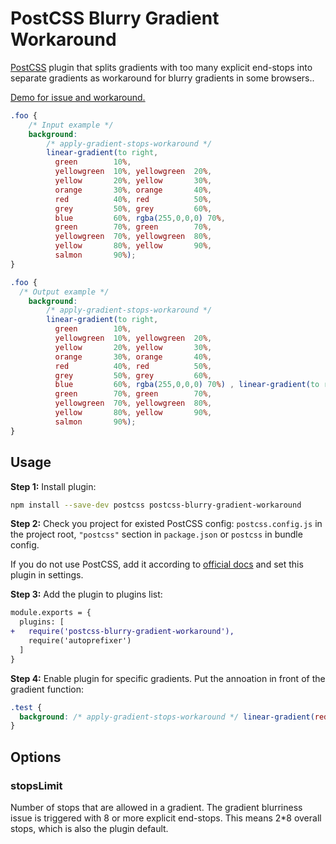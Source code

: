 # PostCSS Blurry Gradient Workaround

[PostCSS] plugin that splits gradients with too many explicit end-stops into separate gradients as workaround for blurry gradients in some browsers..

[PostCSS]: https://github.com/postcss/postcss

[Demo for issue and workaround.](https://codepen.io/strarsis/pen/MWbxWMw)

```css
.foo {
    /* Input example */
    background:
        /* apply-gradient-stops-workaround */
        linear-gradient(to right,
          green        10%,
          yellowgreen  10%, yellowgreen  20%,
          yellow       20%, yellow       30%,
          orange       30%, orange       40%,
          red          40%, red          50%,
          grey         50%, grey         60%,
          blue         60%, rgba(255,0,0,0) 70%,
          green        70%, green        70%,
          yellowgreen  70%, yellowgreen  80%,
          yellow       80%, yellow       90%,
          salmon       90%);
}
```

```css
.foo {
  /* Output example */
    background:
        /* apply-gradient-stops-workaround */
        linear-gradient(to right,
          green        10%,
          yellowgreen  10%, yellowgreen  20%,
          yellow       20%, yellow       30%,
          orange       30%, orange       40%,
          red          40%, red          50%,
          grey         50%, grey         60%,
          blue         60%, rgba(255,0,0,0) 70%) , linear-gradient(to right , transparent 70%,
          green        70%, green        70%,
          yellowgreen  70%, yellowgreen  80%,
          yellow       80%, yellow       90%,
          salmon       90%);
}
```

## Usage

**Step 1:** Install plugin:

```sh
npm install --save-dev postcss postcss-blurry-gradient-workaround
```

**Step 2:** Check you project for existed PostCSS config: `postcss.config.js`
in the project root, `"postcss"` section in `package.json`
or `postcss` in bundle config.

If you do not use PostCSS, add it according to [official docs]
and set this plugin in settings.

**Step 3:** Add the plugin to plugins list:

```diff
module.exports = {
  plugins: [
+   require('postcss-blurry-gradient-workaround'),
    require('autoprefixer')
  ]
}
```

**Step 4:** Enable plugin for specific gradients.
Put the annoation in front of the gradient function:
```css
.test {
  background: /* apply-gradient-stops-workaround */ linear-gradient(red, blue, yellow, grey, green, red, blue, yellow, grey, green, red, blue, yellow, grey, green);
}
````

[official docs]: https://github.com/postcss/postcss#usage

## Options
### stopsLimit
Number of stops that are allowed in a gradient.
The gradient blurriness issue is triggered with 8 or more explicit end-stops.
This means 2*8 overall stops, which is also the plugin default.

